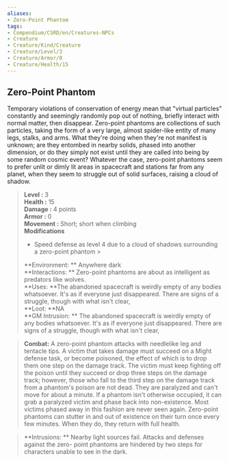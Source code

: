 ```yaml
---
aliases:
- Zero-Point Phantom
tags:
- Compendium/CSRD/en/Creatures-NPCs
- Creature
- Creature/Kind/Creature
- Creature/Level/3
- Creature/Armor/0
- Creature/Health/15
---
```


  
## Zero-Point Phantom  
Temporary violations of conservation of energy mean that "virtual particles" constantly and seemingly randomly pop out of nothing, briefly interact with normal matter, then disappear. Zero-point phantoms are collections of such particles, taking the form of a very large, almost spider-like entity of many legs, stalks, and arms. What they're doing when they're not manifest is unknown; are they entombed in nearby solids, phased into another dimension, or do they simply not exist until they are called into being by some random cosmic event? Whatever the case, zero-point phantoms seem to prefer unlit or dimly lit areas in spacecraft and stations far from any planet, when they seem to struggle out of solid surfaces, raising a cloud of shadow.  

  
> **Level :** 3  
> **Health :** 15  
> **Damage :** 4 points  
> **Armor :** 0  
> **Movement :** Short; short when climbing  
> **Modifications**  
>- Speed defense as level 4 due to a cloud of shadows surrounding a zero-point phantom >
>  
> **Environment: ** Anywhere dark  
> **Interactions: ** Zero-point phantoms are about as intelligent as predators like wolves.  
> **Uses: **The abandoned spacecraft is weirdly empty of any bodies whatsoever. It's as if everyone just disappeared. There are signs of a struggle, though with what isn't clear,  
> **Loot: **NA  
> **GM Intrusion: ** The abandoned spacecraft is weirdly empty of any bodies whatsoever. It's as if everyone just disappeared. There are signs of a struggle, though with what isn't clear,  

> **Combat:** 
> A zero-point phantom attacks with needlelike leg and tentacle tips. A victim that takes damage must succeed on a Might defense task, or become poisoned, the effect of which is to drop them one step on the damage track. The victim must keep fighting off the poison until they succeed or drop three steps on the damage track; however, those who fall to the third step on the damage track from a phantom's poison are not dead. They are paralyzed and can't move for about a minute. If a phantom isn't otherwise occupied, it can grab a paralyzed victim and phase back into non-existence. Most victims phased away in this fashion are never seen again. 
Zero-point phantoms can stutter in and out of existence on their turn once every few minutes. When they do, they return with full health.  
  

> **Intrusions: ** 
> Nearby light sources fail. Attacks and defenses against the zero- point phantoms are hindered by two steps for characters unable to see in the dark.  
